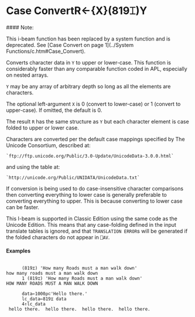 




<h1 class="heading"><span class="name">Case Convert</span><span class="command">R←{X}(819⌶)Y</span></h1>
#### Note:


This i-beam function has been replaced by a system function and is deprecated. See [Case Convert on page 1](../System Functions/c.htm#Case_Convert).


Converts character data in `Y` to upper or lower-case. This function is considerably faster than any comparable function coded in APL, especially on nested arrays.


`Y` may be any array of arbitrary depth so long as all the elements are characters.


The optional left-argument `X` is 0 (convert to lower-case) or 1 (convert to upper-case). If omitted, the default is 0.


The result `R` has the same structure as  `Y` but each character element is case folded to upper or lower case.



Characters are converted per the default case mappings specified by The Unicode Consortium, described at:
```apl
`ftp://ftp.unicode.org/Public/3.0-Update/UnicodeData-3.0.0.html`
```


and using the table at:
```apl
`http://unicode.org/Public/UNIDATA/UnicodeData.txt`
```


If conversion is being used to do case-insensitive character comparisons then converting everything to lower case is generally preferable to converting everything to upper. This is because converting to lower case can be faster.


This I-beam is supported in Classic Edition  using the same code as the Unicode Edition. This means that any case-folding defined in the input translate tables is ignored, and that `TRANSLATION ERROR`s will be generated if the folded characters do not appear in `⎕AV`.

#### Examples
```apl

      (819⌶) 'How many Roads must a man walk down'
how many roads must a man walk down
      1 (819⌶) 'How many Roads must a man walk down'
HOW MANY ROADS MUST A MAN WALK DOWN

      data←1000⍴⊂'Hello there.'
      lc_data←819⌶ data
      4↑lc_data
 hello there.  hello there.  hello there.  hello there.

```


